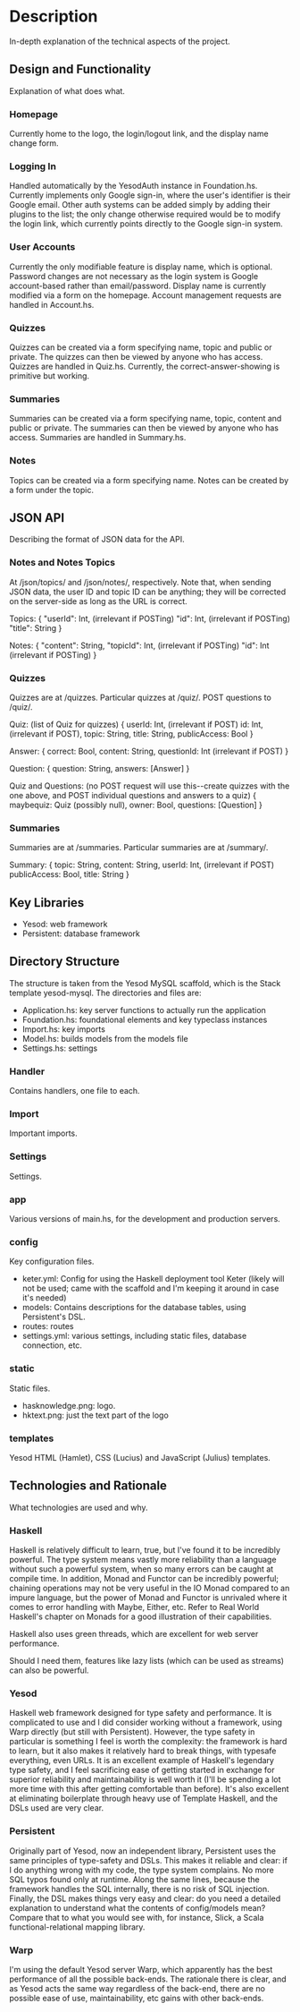 # Description
In-depth explanation of the technical aspects of the project.

## Design and Functionality
Explanation of what does what.

### Homepage
Currently home to the logo, the login/logout link, and the display name change form.

### Logging In
Handled automatically by the YesodAuth instance in Foundation.hs.  Currently implements only Google sign-in, where the user's identifier is their Google email.  Other auth systems can be added simply by adding their plugins to the list; the only change otherwise required would be to modify the login link, which currently points directly to the Google sign-in system.

### User Accounts
Currently the only modifiable feature is display name, which is optional.  Password changes are not necessary as the login system is Google account-based rather than email/password.  Display name is currently modified via a form on the homepage.  Account management requests are handled in Account.hs.

### Quizzes
Quizzes can be created via a form specifying name, topic and public or private.  The quizzes can then be viewed by anyone who has access.  Quizzes are handled in Quiz.hs.
Currently, the correct-answer-showing is primitive but working.

### Summaries
Summaries can be created via a form specifying name, topic, content and public or private.  The summaries can then be viewed by anyone who has access.  Summaries are handled in Summary.hs.

### Notes
Topics can be created via a form specifying name.  Notes can be created by a form under the topic.

## JSON API
Describing the format of JSON data for the API.

### Notes and Notes Topics
At /json/topics/<notesUserId> and /json/notes/<notesTopicId>, respectively.
Note that, when sending JSON data, the user ID and topic ID can be anything; they will be corrected on the server-side as long as the URL is correct.

Topics:
{
  "userId": Int, (irrelevant if POSTing)
  "id": Int, (irrelevant if POSTing)
  "title": String
}

Notes:
{
  "content": String,
  "topicId": Int, (irrelevant if POSTing)
  "id": Int (irrelevant if POSTing)
}

### Quizzes
Quizzes are at /quizzes.  Particular quizzes at /quiz/<QuizId>.  POST questions to /quiz/<QuizId>.

Quiz: (list of Quiz for quizzes)
{
  userId: Int, (irrelevant if POST)
  id: Int, (irrelevant if POST),
  topic: String,
  title: String,
  publicAccess: Bool
}

Answer:
{
  correct: Bool,
  content: String,
  questionId: Int (irrelevant if POST)
}

Question:
{
  question: String,
  answers: [Answer]
}

Quiz and Questions: (no POST request will use this--create quizzes with the one above, and POST individual questions and answers to a quiz)
{
  maybequiz: Quiz (possibly null),
  owner: Bool,
  questions: [Question]
}

### Summaries
Summaries are at /summaries.  Particular summaries are at /summary/<SummaryId>.

Summary:
{
  topic: String,
  content: String,
  userId: Int, (irrelevant if POST)
  publicAccess: Bool,
  title: String
}

## Key Libraries
* Yesod: web framework
* Persistent: database framework

## Directory Structure
The structure is taken from the Yesod MySQL scaffold, which is the Stack template yesod-mysql.  The directories and files are:

* Application.hs: key server functions to actually run the application
* Foundation.hs: foundational elements and key typeclass instances
* Import.hs: key imports
* Model.hs: builds models from the models file
* Settings.hs: settings

### Handler
Contains handlers, one file to each.

### Import
Important imports.

### Settings
Settings.

### app
Various versions of main.hs, for the development and production servers.

### config
Key configuration files.
* keter.yml: Config for using the Haskell deployment tool Keter (likely will not be used; came with the scaffold and I'm keeping it around in case it's needed)
* models: Contains descriptions for the database tables, using Persistent's DSL.
* routes: routes
* settings.yml: various settings, including static files, database connection, etc.

### static
Static files.
* hasknowledge.png: logo.
* hktext.png: just the text part of the logo

### templates
Yesod HTML (Hamlet), CSS (Lucius) and JavaScript (Julius) templates.

## Technologies and Rationale
What technologies are used and why.

### Haskell
Haskell is relatively difficult to learn, true, but I've found it to be incredibly powerful.  The type system means vastly more reliability than a language without such a powerful system, when so many errors can be caught at compile time.  In addition, Monad and Functor can be incredibly powerful; chaining operations may not be very useful in the IO Monad compared to an impure language, but the power of Monad and Functor is unrivaled where it comes to error handling with Maybe, Either, etc.  Refer to Real World Haskell's chapter on Monads for a good illustration of their capabilities.

Haskell also uses green threads, which are excellent for web server performance.

Should I need them, features like lazy lists (which can be used as streams) can also be powerful.

### Yesod
Haskell web framework designed for type safety and performance.  It is complicated to use and I did consider working without a framework, using Warp directly (but still with Persistent).  However, the type safety in particular is something I feel is worth the complexity: the framework is hard to learn, but it also makes it relatively hard to break things, with typesafe everything, even URLs.  It is an excellent example of Haskell's legendary type safety, and I feel sacrificing ease of getting started in exchange for superior reliability and maintainability is well worth it (I'll be spending a lot more time with this after getting comfortable than before).  It's also excellent at eliminating boilerplate through heavy use of Template Haskell, and the DSLs used are very clear.

### Persistent
Originally part of Yesod, now an independent library, Persistent uses the same principles of type-safety and DSLs.  This makes it reliable and clear: if I do anything wrong with my code, the type system complains.  No more SQL typos found only at runtime.  Along the same lines, because the framework handles the SQL internally, there is no risk of SQL injection.  Finally, the DSL makes things very easy and clear: do you need a detailed explanation to understand what the contents of config/models mean?  Compare that to what you would see with, for instance, Slick, a Scala functional-relational mapping library.

### Warp
I'm using the default Yesod server Warp, which apparently has the best performance of all the possible back-ends.  The rationale there is clear, and as Yesod acts the same way regardless of the back-end, there are no possible ease of use, maintainability, etc gains with other back-ends.
